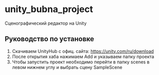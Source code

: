 # unity_bubna_project
Сценографический редактор на Unity
## Руководство по установке
1. Скачиваем UnityHub с офиц. сайта: https://unity.com/ru/download
2. После открытия хаба нажимаем Add и указываем папку проекта
3. Чтобы запустить проект необходимо перейти в папку scenes в левом нижнем углу и выбрать сцену SampleScene
